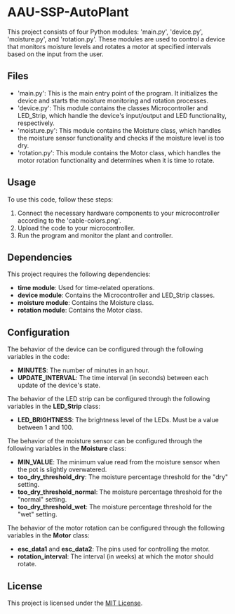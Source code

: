 
# AAU-SSP-AutoPlant
This project consists of four Python modules: 'main.py', 'device.py', 'moisture.py', and 'rotation.py'. These modules are used to control a device that monitors moisture levels and rotates a motor at specified intervals based on the input from the user.

## Files
* 'main.py': This is the main entry point of the program. It initializes the device and starts the moisture monitoring and rotation processes.
* 'device.py': This module contains the classes Microcontroller and LED_Strip, which handle the device's input/output and LED functionality, respectively.
* 'moisture.py': This module contains the Moisture class, which handles the moisture sensor functionality and checks if the moisture level is too dry.
* 'rotation.py': This module contains the Motor class, which handles the motor rotation functionality and determines when it is time to rotate.


## Usage
To use this code, follow these steps:

1. Connect the necessary hardware components to your microcontroller according to the 'cable-colors.png'.
2. Upload the code to your microcontroller.
3. Run the program and monitor the plant and controller.


## Dependencies
This project requires the following dependencies:

* **time module**: Used for time-related operations.
* **device module**: Contains the Microcontroller and LED_Strip classes.
* **moisture module**: Contains the Moisture class.
* **rotation module**: Contains the Motor class.


## Configuration
The behavior of the device can be configured through the following variables in the code:

* **MINUTES**: The number of minutes in an hour.
* **UPDATE_INTERVAL**: The time interval (in seconds) between each update of the device's state.


The behavior of the LED strip can be configured through the following variables in the **LED_Strip** class:

* **LED_BRIGHTNESS**: The brightness level of the LEDs. Must be a value between 1 and 100.


The behavior of the moisture sensor can be configured through the following variables in the **Moisture** class:

* **MIN_VALUE**: The minimum value read from the moisture sensor when the pot is slightly overwatered.
* **too_dry_threshold_dry**: The moisture percentage threshold for the "dry" setting.
* **too_dry_threshold_normal**: The moisture percentage threshold for the "normal" setting.
* **too_dry_threshold_wet**: The moisture percentage threshold for the "wet" setting.


The behavior of the motor rotation can be configured through the following variables in the **Motor** class:

* **esc_data1** and **esc_data2**: The pins used for controlling the motor.
* **rotation_interval**: The interval (in weeks) at which the motor should rotate.


## License

This project is licensed under the [MIT License](LICENSE).

